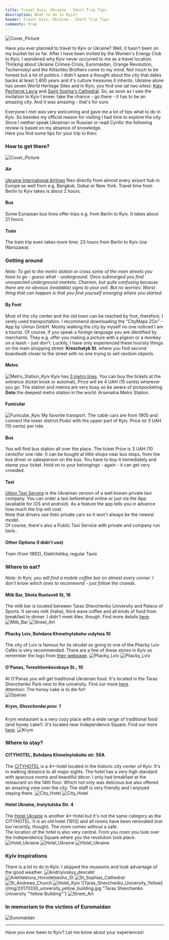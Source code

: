 ```yaml
---
title: Travel Kyiv, Ukraine - Short Trip Tips
description: What to do in Kyiv?
header: Travel Kyiv, Ukraine - Short Trip Tips
comments: true
---
```


![Cover_Picture](/img/20170330_cover.jpg "Sofiyskaya Square")

Have you ever planned to travel to Kyiv or Ukraine? Well, it hasn't been on my bucket list so far.
After I have been invited by the Women's Energy Club to Kyiv, I wondered why Kyiv never occurred to me as a travel location.
Thinking about Ukraine   Crimea-Crisis, Euromaidan, Orange Revolution, Tschernobyl and the Klitschko Brothers come to my mind. Not much to be honest but a lot of politics. I didn't spare a thought about the city that dates backs at least 1,400 years and it's culture treasures it inherits. Ukraine alone has seven World Heritage Sites and in Kyiv, you find one (at two sites): [Kiev Pechersk Lavra](https://www.wikiwand.com/en/Kiev_Pechersk_Lavra) and [Saint Sophia's Cathedral](https://www.wikiwand.com/en/Saint_Sophia%27s_Cathedral,_Kiev). 
So, as soon as I saw the invitation to Kyiv I knew: take the chance - go there - it has to be an amazing city.
And it was amazing - that's for sure.

Everyone I met was very welcoming and gave me a lot of tips what to do in Kyiv. So besides my official reason for visiting I had time to explore the city.  
Since I neither speak Ukrainian or Russian or read Cyrillic the following review is based on my absence of knowledge.  
Here you find some tips for your trip to Kiev:

### How to get there? 
![Cover_Picture](/img/20170330_cover4.jpg "Berlin from Airplane")
#### Air
[Ukraine International Airlines](http://www.flyuia.com/assets/images/map_november.pdf) flies directly from almost every airport hub in Europe as well from e.g. Bangkok, Dubai or New York. Travel time from Berlin to Kyiv takes is about 2 hours.
#### Bus
Some European bus lines offer trips e.g. from Berlin to Kyiv. It takes about 21 hours. 
#### Train
The train trip even takes more time: 23 hours from Berlin to Kyiv (via Warszawa).

### Getting around

*Note: To get to the metro station or cross some of the main streets you have to go - guess what - underground. Once submerged you find unexpected underground markets. Charmin, but quite confusing because there are no obvious (readable) signs to your exit. But no worries: Worst thing that can happen is that you find yourself emerging where you started.*

#### By Foot 
Most of the city center and the old town can be reached by foot, therefore, I rarely used transportation. I recommend downloading the "CityMaps 2Go" - App by Ulmon GmbH. Mostly walking the city by myself no one noticed I am a tourist. Of course, if you speak a foreign language you are identified by merchants. They e.g. offer you making a picture with a pigeon or a monkey on a leash - just don't. 
Luckily, I have only experienced these touristy things on the main shopping street: **Kreschatyk St.** where you find second boardwalk closer to the street with no one trying to sell random objects.

#### Metro  
![Metro_Station_Kyiv](/img/20170330_metrostationkyiv.jpg "Metro Station")
Kyiv has [3 metro lines](http://www.urbanrail.net/eu/ua/kiev/kyiv.htm). You can buy the tickets at the entrance (ticket kiosk or automat), Price will be 4 UAH (15 cents) wherever you go. The station and metros are very busy so be aware of pickpocketing. **Goto** the deepest metro station in the world: Arsenalna Metro Station.

#### Funicular  
![Funicular_Kyiv](/img/20170330_funicular.jpg "Funicular")
My favorite transport. The cable cars are from 1905 and connect the lower district Podol with the upper part of Kyiv. Price ist 3 UAH (10 cents) per ride.

#### Bus  
You will find bus station all over the place. The ticket Price is 3 UAH (10 cents)for one ride. Ít can be bought at little shops near bus stops, from the bus driver or salesperson on the bus. You have to buy it immediately and stamp your ticket. Hold on to your belongings - again - it can get very crowded.

#### Taxi
[Uklon Taxi Service](https://www.uklon.com.ua/) is the Ukrainian version of a well known private taxi company. You can order a taxi beforehand online or just via the App (available for iOS and android). As a feature the app tells you in advance how much the trip will cost.  
Note that drivers use their private cars so it won't always be the newest model.  
Of course, there's also a Public Taxi Service with private and company run taxis..

#### Other Options (I didn't use)  
Tram (from 1892), Elektritshka, regular Taxis

### Where to eat?
*Note: In Kyiv, you will find a mobile coffee bar on almost every corner. I don't know which ones to recommend - just follow the crowds.*

#### Milk Bar, Shota Rustaveli St, 16

The milk bar is located between Taras Shevchenko University and Palace of Sports. It serves milk (haha), third wave coffee and all kinds of food from breakfast to dinner. I didn't meet Alex, though.  Find more details [here](http://milkbar.com.ua/en).  
![Milk_Bar](/img/20170330_milkbar_kyiv.jpg "Inside the Milk Bar")
![Street_Art](/img/20170330_milkbar2.jpg "Breakfast at the Milk Bar")

#### Pliacky Lviv, Bohdana Khmelnytskoho vulytsia 10

The city of Lviv is famous for its strudel so going to one of the Pliacky Lviv Cafés is very recommended. There are a few of these stores in Kyiv so remember the logo from [their webpage](http://www.pliacky.lviv.ua/).
![Pliacky_Lviv](/img/20170330_pliacky_kyiv_2.jpg "Pliacky Lviv Strudel Café")
![Pliacky_Lviv](/img/20170330_pliacky_kyiv.jpg "Pliacky Lviv Strudel")

#### O'Panas, Tereshhenkovskaya St., 10

At O'Panas you will get traditional Ukrainian food. It's located in the Taras Shevchenko Park next to the university. Find our more [here](https://www.tripadvisor.co.uk/Restaurant_Review-g294474-d1101962-Reviews-O_Panas-Kiev.html).  
Attention: The honey cake is to die for!  
![Opanas](/img/20170330_opanas_1.jpg "Dinner at O'Panas")


##### Krym, Shevchenka prov. 1 

Krym restaurant is a very cozy place with a wide range of traditional food (and honey cake!). It's located near Independence Square. Find our more [here](https://www.tripadvisor.co.uk/Restaurant_Review-g294474-d1644107-Reviews-Krym-Kiev.html).
![Krym](/img/20170330_krim_restaurant_02.jpg "Dinner at Krym")

### Where to stay?
#### CITYHOTEL, Bohdana Khmelnytskoho str. 56A 

The [CITYHOTEL](http://cityhotel.ua/en) is a 4*-hotel located in the historic city center of Kyiv. It's in walking distance to all major sights. The hotel has a very high standard with spacious rooms and beautiful décor. I only had breakfast at the restaurant on the 14th floor. Which not only was delicious but also offered an amazing view over the city. The staff is very friendly and I enjoyed staying there.
![City_Hotel](/img/20170330_cityhotel_1.jpg "City Hotel Room")
![City_Hotel](/img/20170330_cityhotel_2.jpg "City Hotel View")

#### Hotel Ukraine, Instytutska Str. 4

The [Hotel Ukraine](http://www.ukraine-hotel.kiev.ua/en/) is another 4*-hotel but it's not the same category as the CITYHOTEL. It is an old hotel (1912) and all rooms have been renovated (not too recently, though). The room comes without a safe.  
The location of the hotel is also very central. From you room you look over the Independence Square where you the revolution took place.
![Hotel_Ukraine](/img/20170330_hotel_ukraine_1.jpg "Hotel Ukraine Room")
![Hotel_Ukraine](/img/20170330_hotel_ukraine_2.jpg "Hotel Ukraine View")
![Hotel_Ukraine](/img/20170330_hotel_ukraine_3.jpg "Hotel Ukraine Front")

### Kyiv Inspirations

There is a lot to do in Kyiv. I skipped the museums and took advantage of the good weather. 
![Andriyivskyy_descebt](/img/20170330_andriyivskyydescent.jpg "Andriyivskyy Descent")
![Arkhitektora_Horodetskoho_St](/img/20170330_arkhitektora_horodetskoho_st.jpg "Arkhitektora_Horodetskoho_St")
![St_Sophias_Cathedral](/img/20170330_cathedralkyiv.jpg "St. Sophia's Cathedral")
![St_Andrews_Church](/img/20170330_standrews_church.jpg "St. Andrew's Church")
![Hotel_Kyiv](/img/20170330_hotel_kyiv.jpg "Hotel Kyiv")
![Taras_Shevchenko_University_Yellow](/img/20170330_university_yellow_building.jpg "Taras Shevchenko University "Yellow Building"")
![Street_Art](/img/20170330_streetart.jpg "Street Art")

### In memoriam to the victims of Euromaidan 

![Euromaidan](/img/20170330_independence_square.jpg "In Memoriam to the victims of Euromaidan")

---
Have you ever been to Kyiv? Let me know about your experiences!
